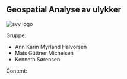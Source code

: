 ## Geospatial Analyse av ulykker

![svv logo](https://namsostrafikkskole.no/wp-content/uploads/2013/11/statens-vegvesen.png)

Gruppe:

- Ann Karin Myrland Halvorsen
- Mats Güttner Michelsen
- Kenneth Sørensen

Content:

